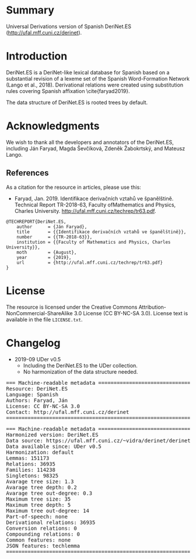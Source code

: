 # Summary

Universal Derivations version of Spanish DeriNet.ES (http://ufal.mff.cuni.cz/derinet).


# Introduction

DeriNet.ES is a DeriNet-like lexical database for Spanish based on a substantial revision of a lexeme set of the Spanish Word-Formation Network (Lango et al., 2018). Derivational relations were created using substitution rules covering Spanish affixation \cite{faryad2019}.

The data structure of DeriNet.ES is rooted trees by default.


# Acknowledgments

We wish to thank all the developers and annotators of the DeriNet.ES, including Ján Faryad, Magda Ševčíková, Zdeněk Žabokrtský, and Mateusz Lango.


## References

As a citation for the resource in articles, please use this:

* Faryad, Jan. 2019. Identifikace derivačních vztahů ve španělštině. Technical Report TR-2018-63, Faculty ofMathematics and Physics, Charles University. http://ufal.mff.cuni.cz/techrep/tr63.pdf.

```
@TECHREPORT{DeriNet.ES,
    author      = {Ján Faryad},
    title       = {{Identifikace derivačních vztahů ve španělštině}},
    number      = {{TR-2018-63}},
    institution = {{Faculty of Mathematics and Physics, Charles University}},
    moth        = {August},
    year        = {2019},
    url         = {http://ufal.mff.cuni.cz/techrep/tr63.pdf}
}
```


# License

The resource is licensed under the Creative Commons Attribution-NonCommercial-ShareAlike 3.0 License (CC BY-NC-SA 3.0).
License text is available in the file `LICENSE.txt`.


# Changelog

* 2019-09 UDer v0.5
    * Including the DeriNet.ES to the UDer collection.
    * No harmonization of the data structure needed.


<pre>
=== Machine-readable metadata =================================================
Resource: DeriNet.ES
Language: Spanish
Authors: Faryad, Ján
License: CC BY-NC-SA 3.0
Contact: http://ufal.mff.cuni.cz/derinet
===============================================================================
</pre>

<pre>
=== Machine-readable metadata =================================================
Harmonized version: DeriNet.ES
Data source: https://ufal.mff.cuni.cz/~vidra/derinet/derinet-es-2019-05-10.tsv
Data available since: UDer v0.5
Harmonization: default
Lemmas: 151173
Relations: 36935
Families: 114238
Singletons: 98325
Avarage tree size: 1.3
Avarage tree depth: 0.2
Avarage tree out-degree: 0.3
Maximum tree size: 35
Maximum tree depth: 5
Maximum tree out-degree: 14
Part-of-speech: none
Derivational relations: 36935
Conversion relations: 0
Compounding relations: 0
Common features: none
JSON features: techlemma
===============================================================================
</pre>
